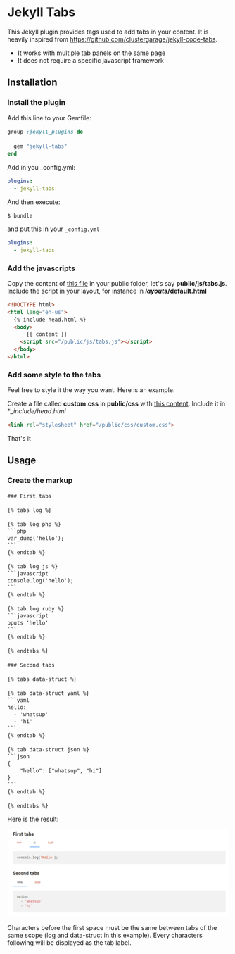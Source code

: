 Jekyll Tabs
===========

This Jekyll plugin provides tags used to add tabs in your content. It is heavily inspired from https://github.com/clustergarage/jekyll-code-tabs.
  * It works with multiple tab panels on the same page
  * It does not require a specific javascript framework

Installation
------------

### Install the plugin

Add this line to your Gemfile:

```ruby
group :jekyll_plugins do
  
  gem "jekyll-tabs"
end
```

Add in you _config.yml:

```yaml
plugins:
  - jekyll-tabs
```

And then execute:

    $ bundle

and put this in your ``_config.yml`` 

```yaml
plugins:
  - jekyll-tabs
```

### Add the javascripts

Copy the content of [this file](docs/tabs.js) in your public folder, let's say **public/js/tabs.js**.
Include the script in your layout, for instance in **_layouts_/default.html**

```html
<!DOCTYPE html>
<html lang="en-us">
  {% include head.html %}
  <body>
      {{ content }}
    <script src="/public/js/tabs.js"></script>
  </body>
</html>
```

### Add some style to the tabs

Feel free to style it the way you want. Here is an example.

Create a file called **custom.css** in **public/css** with [this content](docs/tabs.css). Include it in **_include/head.html*

```html
<link rel="stylesheet" href="/public/css/custom.css">
```

That's it

Usage
-----

### Create the markup

````
### First tabs

{% tabs log %}

{% tab log php %}
```php
var_dump('hello');
```
{% endtab %}

{% tab log js %}
```javascript
console.log('hello');
```
{% endtab %}

{% tab log ruby %}
```javascript
pputs 'hello'
```
{% endtab %}

{% endtabs %}

### Second tabs

{% tabs data-struct %}

{% tab data-struct yaml %}
```yaml
hello:
  - 'whatsup'
  - 'hi'
```
{% endtab %}

{% tab data-struct json %}
```json
{
    "hello": ["whatsup", "hi"]
}
```
{% endtab %}

{% endtabs %}

````

Here is the result:

![Image of Yaktocat](docs/tabs-example.png)

Characters before the first space must be the same between tabs of the same scope (log and data-struct in this example). Every characters following will be displayed as the tab label.
